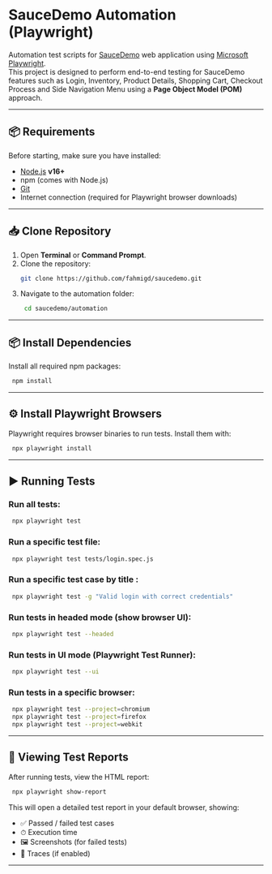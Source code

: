# SauceDemo Automation (Playwright)

Automation test scripts for [SauceDemo](https://www.saucedemo.com/) web application using [Microsoft Playwright](https://playwright.dev/).  
This project is designed to perform end-to-end testing for SauceDemo features such as Login, Inventory, Product Details, Shopping Cart, Checkout Process and Side Navigation Menu using a **Page Object Model (POM)** approach.

---

## 📦 Requirements

Before starting, make sure you have installed:
- [Node.js](https://nodejs.org/) **v16+**  
- npm (comes with Node.js)  
- [Git](https://git-scm.com/)  
- Internet connection (required for Playwright browser downloads)

---

## 📥 Clone Repository

1. Open **Terminal** or **Command Prompt**.
2. Clone the repository:
   ```bash
   git clone https://github.com/fahmigd/saucedemo.git
   ```
3. Navigate to the automation folder:
   ```bash
    cd saucedemo/automation
   ```

----

## 📦 Install Dependencies
Install all required npm packages:
   ```bash
    npm install
```

----

## ⚙️ Install Playwright Browsers
Playwright requires browser binaries to run tests. Install them with:
   ```bash
    npx playwright install
```

----

## ▶️ Running Tests
### Run all tests:
   ```bash
    npx playwright test
```
### Run a specific test file:
   ```bash
    npx playwright test tests/login.spec.js
```
### Run a specific test case by title :
   ```bash
    npx playwright test -g "Valid login with correct credentials"
```
### Run tests in headed mode (show browser UI):
   ```bash
    npx playwright test --headed
```
### Run tests in UI mode (Playwright Test Runner):
   ```bash
    npx playwright test --ui
```
### Run tests in a specific browser:
   ```bash
    npx playwright test --project=chromium
    npx playwright test --project=firefox
    npx playwright test --project=webkit
```

----

## 📄 Viewing Test Reports
After running tests, view the HTML report:
   ```bash
    npx playwright show-report
```
This will open a detailed test report in your default browser, showing:
- ✅ Passed / failed test cases
- ⏱ Execution time
- 🖼 Screenshots (for failed tests)
- 📂 Traces (if enabled)

---
